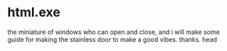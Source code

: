 # html.exe
the miniature of windows who can open and close, and i will make some guide for making the stainless door to make a good vibes. thanks.
head 

